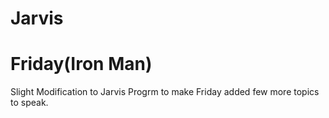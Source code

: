 <h1>Jarvis</h1>
<h1>Friday(Iron Man)</h1>
<p>Slight Modification to Jarvis Progrm to make Friday added few more topics to speak.</p>
